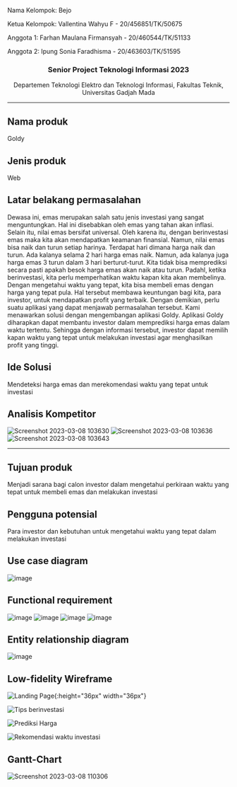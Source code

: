 <p>Nama Kelompok: Bejo</p>
<p>Ketua Kelompok: Vallentina Wahyu F - 20/456851/TK/50675</p>
<p>Anggota 1: Farhan Maulana Firmansyah - 20/460544/TK/51133</p>
<p>Anggota 2: Ipung Sonia Faradhisma - 20/463603/TK/51595</p>

<h3 align="center">Senior Project Teknologi Informasi 2023</h3>
<p align="center">Departemen Teknologi Elektro dan Teknologi Informasi, Fakultas Teknik, Universitas Gadjah Mada</p>

****

## Nama produk
Goldy
## Jenis produk
Web
## Latar belakang permasalahan
Dewasa ini, emas merupakan salah satu jenis investasi yang sangat menguntungkan. Hal ini disebabkan oleh emas yang tahan akan inflasi. Selain itu, nilai emas bersifat universal. Oleh karena itu, dengan berinvestasi emas maka kita akan mendapatkan keamanan finansial. Namun, nilai emas bisa naik dan turun setiap harinya. Terdapat hari dimana harga naik dan turun. Ada kalanya selama 2 hari harga emas naik. Namun, ada kalanya juga harga emas 3 turun dalam 3 hari berturut-turut. Kita tidak bisa memprediksi secara pasti apakah besok harga emas akan naik atau turun. Padahl, ketika berinvestasi, kita perlu memperhatikan waktu kapan kita akan membelinya. Dengan mengetahui waktu yang tepat, kita bisa membeli emas dengan harga yang tepat pula. Hal tersebut membawa keuntungan bagi kita, para investor, untuk mendapatkan profit yang terbaik. Dengan demikian, perlu suatu aplikasi yang dapat menjawab permasalahan tersebut. Kami menawarkan solusi dengan mengembangan aplikasi Goldy. Aplikasi Goldy diharapkan dapat membantu investor dalam memprediksi harga emas dalam waktu tertentu. Sehingga dengan informasi tersebut, investor dapat memilih kapan waktu yang tepat untuk melakukan investasi agar menghasilkan profit yang tinggi. 
## Ide Solusi
Mendeteksi harga emas dan merekomendasi waktu yang tepat untuk investasi
## Analisis Kompetitor
![Screenshot 2023-03-08 103630](https://user-images.githubusercontent.com/79226247/223613399-e900eda9-fadf-4655-9ae7-40709f591fc4.png)
![Screenshot 2023-03-08 103636](https://user-images.githubusercontent.com/79226247/223613408-2a40d9ea-f345-40de-9096-6b50f2102032.png)
![Screenshot 2023-03-08 103643](https://user-images.githubusercontent.com/79226247/223613418-bcb4ad06-db91-4d4c-a79a-24fe18839e5b.png)

****

## Tujuan produk
Menjadi sarana bagi calon investor dalam mengetahui perkiraan waktu yang tepat untuk membeli emas dan melakukan investasi
## Pengguna potensial
Para investor dan kebutuhan untuk mengetahui waktu yang tepat dalam melakukan investasi
## Use case diagram
![image](https://user-images.githubusercontent.com/79146280/223741348-88567d7a-175f-49b6-a759-b166f141f29a.png)
## Functional requirement
![image](https://user-images.githubusercontent.com/79146280/223836460-217ace2c-7625-4051-9e7c-f09087f08d33.png)
![image](https://user-images.githubusercontent.com/79146280/223836647-85b30d64-cf62-404b-b211-a4b640ab14b5.png)
![image](https://user-images.githubusercontent.com/79146280/223836815-d56d7982-ac6b-452a-aa52-94974db2db72.png)
![image](https://user-images.githubusercontent.com/79146280/223836912-faba546a-00e8-4491-ad99-44687cf523a3.png)

## Entity relationship diagram
![image](https://user-images.githubusercontent.com/79146280/223835993-7ca4870a-ddb3-4f23-a600-8a383b85bd61.png)

## Low-fidelity Wireframe
![Landing Page](https://user-images.githubusercontent.com/79146280/223740467-efec0a8f-8155-4f76-a3d1-3d6ba17a1f9b.png){:height="36px" width="36px"}

![Tips berinvestasi](https://user-images.githubusercontent.com/79146280/223740815-4eebb45b-e836-4677-8c2a-3907993b5f33.png)

![Prediksi Harga](https://user-images.githubusercontent.com/79146280/223740825-d60561b0-9938-4602-8de1-fc8b97eabc90.png)

![Rekomendasi waktu investasi](https://user-images.githubusercontent.com/79146280/223740830-00ac81f2-88c4-4231-bdd9-7f0f6d9fc5f2.png)

## Gantt-Chart
![Screenshot 2023-03-08 110306](https://user-images.githubusercontent.com/79226247/223616706-2dcc9fda-d3a7-4c9f-87f0-7c99690b071a.png)

